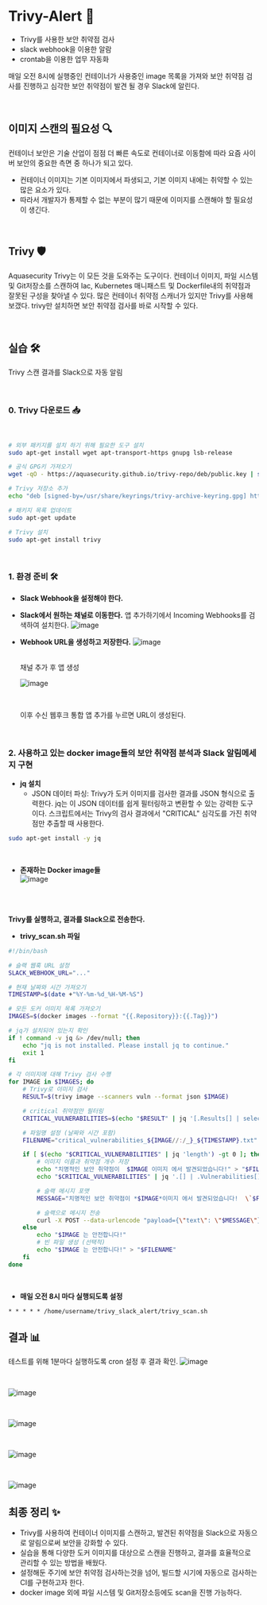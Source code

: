 
# Trivy-Alert 🚀
- Trivy를 사용한 보안 취약점 검사
- slack webhook을 이용한 알람
- crontab을 이용한 업무 자동화

매일 오전 8시에 실행중인 컨테이너가 사용중인 image 목록을 가져와 보안 취약점 검사를 진행하고 심각한 보안 취약점이 발견 될 경우 Slack에 알린다. 

<br>

## 이미지 스캔의 필요성 🔍
컨테이너 보안은 기술 산업이 점점 더 빠른 속도로 컨테이너로 이동함에 따라 요즘 사이버 보안의 중요한 측면 중 하나가 되고 있다.
- 컨테이너 이미지는 기본 이미지에서 파생되고, 기본 이미지 내에는 취약할 수 있는 많은 요소가 있다.
- 따라서 개발자가 통제할 수 없는 부분이 많기 때문에 이미지를 스캔해야 할 필요성이 생긴다.

<br>

## Trivy 🛡️
Aquasecurity Trivy는 이 모든 것을 도와주는 도구이다.
컨테이너 이미지, 파일 시스템 및 Git저장소를 스캔하여 Iac, Kubernetes 매니패스트 및 Dockerfile내의 취약점과 잘못된 구성을 찾아낼 수 있다.
많은 컨테이너 취약점 스캐너가 있지만 Trivy를 사용해 보갰다.
trivy만 설치하면 보안 취약점 검사를 바로 시작할 수 있다.

<br>

## 실습 🛠️
Trivy 스캔 결과를 Slack으로 자동 알림

<br>

### 0. Trivy 다운로드 📥

<br>

```bash
# 외부 패키지를 설치 하기 위해 필요한 도구 설치
sudo apt-get install wget apt-transport-https gnupg lsb-release

# 공식 GPG키 가져오기
wget -qO - https://aquasecurity.github.io/trivy-repo/deb/public.key | sudo gpg --dearmor -o /usr/share/keyrings/trivy-archive-keyring.gpg

# Trivy 저장소 추가
echo "deb [signed-by=/usr/share/keyrings/trivy-archive-keyring.gpg] https://aquasecurity.github.io/trivy-repo/deb $(lsb_release -sc) main" | sudo tee /etc/apt/sources.list.d/trivy.list

# 패키지 목록 업데이트
sudo apt-get update

# Trivy 설치
sudo apt-get install trivy
```

<br>

### 1. 환경 준비 🛠️
- **Slack Webhook을 설정해야 한다.**

- **Slack에서 원하는 채널로 이동한다.**
    앱 추가하기에서 Incoming Webhooks를 검색하여 설치한다.
    ![image](https://github.com/user-attachments/assets/bc48e369-f499-4a32-95e8-48fe58f2eb69)
  <br>

- **Webhook URL을 생성하고 저장한다.**
    ![image](https://github.com/user-attachments/assets/125ce9c1-4a33-42e8-97df-97164d9ad27f)
  
    <br>
    채널 추가 후 앱 생성
    
    ![image](https://github.com/user-attachments/assets/14e9360a-44ec-47fa-857b-8d328c84f97f)
    
    <br>
    
    이후 수신 웹후크 통합 앱 추가를 누르면 URL이 생성된다.
  
    <br>
### 2. 사용하고 있는 docker image들의 보안 취약점 분석과 Slack 알림메세지 구현

- **jq 설치**
  - JSON 데이터 파싱: Trivy가 도커 이미지를 검사한 결과를 JSON 형식으로 출력한다. jq는 이 JSON 데이터를 쉽게 필터링하고 변환할 수 있는 강력한 도구이다.
    스크립트에서는 Trivy의 검사 결과에서 "CRITICAL" 심각도를 가진 취약점만 추출할 때 사용한다.
    
```bash
sudo apt-get install -y jq
```

<br>

- **존재하는 Docker image들**
  <br>
![image](https://github.com/user-attachments/assets/7bb946fc-a51d-4683-a65e-4ffee4987593)
<br>

<br>

  **Trivy를 실행하고, 결과를 Slack으로 전송한다.**
- **trivy_scan.sh 파일**
```bash
#!/bin/bash

# 슬랙 웹훅 URL 설정
SLACK_WEBHOOK_URL="..."

# 현재 날짜와 시간 가져오기
TIMESTAMP=$(date +"%Y-%m-%d_%H-%M-%S")

# 모든 도커 이미지 목록 가져오기
IMAGES=$(docker images --format "{{.Repository}}:{{.Tag}}")

# jq가 설치되어 있는지 확인
if ! command -v jq &> /dev/null; then
    echo "jq is not installed. Please install jq to continue."
    exit 1
fi

# 각 이미지에 대해 Trivy 검사 수행
for IMAGE in $IMAGES; do
    # Trivy로 이미지 검사
    RESULT=$(trivy image --scanners vuln --format json $IMAGE)

    # critical 취약점만 필터링
    CRITICAL_VULNERABILITIES=$(echo "$RESULT" | jq '[.Results[] | select(.Vulnerabilities[]? | .Severity == "CRITICAL")]')

    # 파일명 설정 (날짜와 시간 포함)
    FILENAME="critical_vulnerabilities_${IMAGE//:/_}_${TIMESTAMP}.txt"

    if [ $(echo "$CRITICAL_VULNERABILITIES" | jq 'length') -gt 0 ]; then
        # 이미지 이름과 취약점 개수 저장
        echo "치명적인 보안 취약점이  $IMAGE 이미지 에서 발견되었습니다!" > "$FILENAME"
        echo "$CRITICAL_VULNERABILITIES" | jq '.[] | .Vulnerabilities[] | {PkgName: .PkgName, InstalledVersion: .InstalledVersion, FixedVersion: .FixedVersion, Severity: .Severity, Title: .Title}' >> "$FILENAME"

        # 슬랙 메시지 포맷
        MESSAGE="치명적인 보안 취약점이 *$IMAGE*이미지 에서 발견되었습니다!  \`$FILENAME\` 파일을 확인해주세요!!"

        # 슬랙으로 메시지 전송
        curl -X POST --data-urlencode "payload={\"text\": \"$MESSAGE\"}" $SLACK_WEBHOOK_URL
    else
        echo "$IMAGE 는 안전합니다!"
        # 빈 파일 생성 (선택적)
        echo "$IMAGE 는 안전합니다!" > "$FILENAME"
    fi
done
```

<br>

- **매일 오전 8시 마다 실행되도록 설정**
```
* * * * * /home/username/trivy_slack_alert/trivy_scan.sh
```


## 결과 📊

테스트를 위해 1분마다 실행하도록 cron 설정 후 결과 확인.
![image](https://github.com/user-attachments/assets/142a6db5-1d52-4ebe-ab3d-a74ffefdb02c)

<br>

![image](https://github.com/user-attachments/assets/76e4a102-9f2b-4b11-b7dd-71d342ad1c0f)

<br>

![image](https://github.com/user-attachments/assets/41b3b4a4-5a42-4251-b833-e5b0181b300c)

<br>

![image](https://github.com/user-attachments/assets/bb1e9cac-1455-426f-b464-09b0955a6ef8)

<br>

![image](https://github.com/user-attachments/assets/4a8c832b-86da-4f61-bb60-c36a1eb0e537)



## 최종 정리 ✨
- Trivy를 사용하여 컨테이너 이미지를 스캔하고, 발견된 취약점을 Slack으로 자동으로 알림으로써 보안을 강화할 수 있다.
- 실습을 통해 다양한 도커 이미지를 대상으로 스캔을 진행하고, 결과를 효율적으로 관리할 수 있는 방법을 배웠다.
- 설정해둔 주기에 보안 취약점 검사하는것을 넘어, 빌드할 시기에 자동으로 검사하는 CI를 구현하고자 한다.
- docker image 외에 파일 시스템 및 Git저장소등에도 scan을 진행 가능하다.
